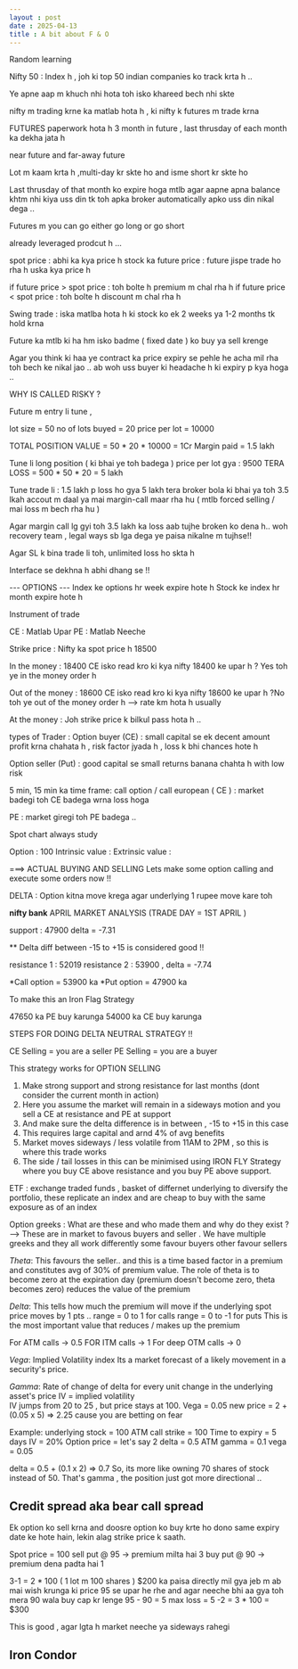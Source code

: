 ```yaml
---
layout : post
date : 2025-04-13
title : A bit about F & O
---
```


Random learning 

Nifty 50 :
Index h , joh ki top 50 indian companies ko track krta h .. 

Ye apne aap m khuch nhi hota toh isko khareed bech nhi skte

nifty m trading krne ka matlab hota h , ki nifty k futures m trade krna 



FUTURES 
paperwork hota h 
3 month in future , last thrusday of each month ka dekha jata h 

near future and far-away future 

Lot m kaam krta h ,multi-day kr skte ho and isme short kr skte ho 


Last thrusday of that month ko expire hoga mtlb agar aapne apna balance khtm nhi kiya uss din tk toh apka broker automatically apko uss din nikal dega .. 

Futures m you can go either go long or go short 

already leveraged prodcut h ... 
 

spot price : abhi ka kya price h stock ka 
future price : future jispe trade ho rha h uska kya price h 

if future price > spot price : toh bolte h premium m chal rha h 
if future price < spot price : toh bolte h discount m chal rha h 


Swing trade : iska matlba hota h ki stock ko ek 2 weeks ya 1-2 months tk hold krna 

Future ka mtlb ki ha hm isko badme ( fixed date ) ko buy ya sell krenge 

Agar you think ki haa ye contract ka price expiry se pehle he acha mil rha toh bech ke nikal jao .. ab woh uss buyer ki headache h ki expiry p kya hoga .. 


WHY IS CALLED RISKY ? 

Future m entry li tune , 

lot size = 50 
no of lots buyed = 20
price per lot = 10000 

TOTAL POSITION VALUE = 50 * 20 * 10000 = 1Cr
Margin paid = 1.5 lakh 

Tune li long position ( ki bhai ye toh badega ) 
price per lot gya : 9500
TERA LOSS = 500 * 50 * 20 = 5 lakh 

Tune trade li : 1.5 lakh p loss ho gya 5 lakh 
tera broker bola ki bhai ya toh 3.5 lkah accout m daal ya mai margin-call maar rha hu ( mtlb forced selling / mai loss m bech rha hu ) 

Agar margin call lg gyi toh 3.5 lakh ka loss aab tujhe broken ko dena h.. woh recovery team , legal ways sb lga dega ye paisa nikalne m tujhse!!

Agar SL k bina trade li toh, unlimited loss ho skta h 

Interface se dekhna h abhi dhang se !! 





--- OPTIONS --- 
Index ke options hr week expire hote h 
Stock ke index hr month expire hote h 

Instrument of trade

CE : Matlab Upar 
PE : Matlab Neeche 

Strike price : 
Nifty ka spot price h 18500

In the money : 18400 CE isko read kro ki kya nifty 18400 ke upar h ? Yes toh ye in the money order h 

Out of the money : 18600 CE isko read kro ki kya nifty 18600 ke upar h ?No toh ye out of the money order h 
--> rate km hota h usually  

At the money : Joh strike price k bilkul pass hota h ..  
 

types of Trader :
Option buyer (CE) : small capital se ek decent amount profit krna chahata h , risk factor jyada h , loss k bhi chances hote h 

Option seller (Put) : good capital se small returns banana chahta h with low risk 
 

5 min, 15 min ka time frame: 
call option / call european ( CE ) : market badegi toh CE badega wrna loss hoga 

PE : market giregi toh PE badega .. 


Spot chart always study 

Option : 100 
Intrinsic value : 
Extrinsic value : 





===> ACTUAL BUYING AND SELLING 
Lets make some option calling and execute some orders now !!

DELTA : Option kitna move krega agar underlying 1 rupee move kare toh

**nifty bank** 
APRIL MARKET ANALYSIS (TRADE DAY = 1ST APRIL ) 

support : 47900
delta = -7.31 

** Delta diff between -15 to +15 is considered good !! 

resistance 1 : 52019 
resistance 2 : 53900 , delta = -7.74

*Call option = 53900 ka 
*Put option = 47900 ka 

To make this an Iron Flag Strategy 

47650 ka PE buy karunga 
54000 ka CE buy karunga 


STEPS FOR DOING DELTA NEUTRAL STRATEGY !! 

CE Selling = you are a seller 
PE Selling = you are a buyer

This strategy works for OPTION SELLING 
1. Make strong support and strong resistance for last months (dont consider the current month in action) 
2. Here you assume the market will remain in a sideways motion and you sell a CE at resistance and PE at support 
3. And make sure the delta difference is in between , -15 to +15 in this case   
4. This requires large capital and arnd 4% of avg benefits 
5. Market moves sideways / less volatile from 11AM to 2PM , so this is where this trade works 
6. The side / tail losses in this can be minimised using IRON FLY Strategy where you buy CE above resistance and you buy PE above support.

ETF : exchange traded funds , basket of differnet underlying to diversify the portfolio, these replicate an index and are cheap to buy with the same exposure as of an index 

Option greeks : 
What are these and who made them and why do they exist ? --> These are in market to favous buyers and seller . We have multiple greeks and they all work differently some favour buyers other favour sellers 


*Theta*: 
This favours the seller.. and this is a time based factor in a premium and constitutes avg of 30% of premium value. The role of theta is to become zero at the expiration day (premium doesn't become zero, theta becomes zero) reduces the value of the premium

*Delta*: 
This tells how much the premium will move if the underlying spot price moves by 1 pts .. 
range = 0 to 1 for calls
range = 0 to -1 for puts
This is the most important value that reduces / makes up the premium 

For ATM calls -> 0.5 
FOR ITM calls -> 1 
For deep OTM calls -> 0 


*Vega*:
Implied Volatility index 
Its a market forecast of a likely movement in a security's price. 


*Gamma*: 
Rate of change of delta for every unit change in the underlying asset's price
IV = implied volatility  
IV jumps from 20 to 25 , but price stays at 100. 
Vega = 0.05
new price = 2 + (0.05 x 5) => 2.25 
cause you are betting on fear 


Example: 
underlying stock = 100 
ATM call strike = 100 
Time to expiry = 5 days
IV = 20% 
Option price = let's say 2 
delta = 0.5 ATM 
gamma = 0.1 
vega = 0.05 

delta = 0.5 + (0.1 x 2) => 0.7 
So, its more like owning 70 shares of stock instead of 50. That's gamma , the position just got more directional .. 

## Credit spread aka bear call spread 
Ek option ko sell krna and doosre option ko buy krte ho dono same expiry date ke hote hain, lekin alag strike price k saath. 

Spot price = 100 
sell put @ 95 -> premium milta hai 3 
buy put @ 90 -> premium dena padta hai 1 

3-1 = 2 * 100 ( 1 lot m 100 shares )
$200 ka paisa directly mil gya jeb m 
ab mai wish krunga ki price 95 se upar he rhe 
and agar neeche bhi aa gya toh mera 90 wala buy cap kr lenge
95 - 90 =  5
max loss = 5 -2 = 3 * 100 = $300 

This is good , agar lgta h market neeche ya sideways rahegi  

## Iron Condor 



























